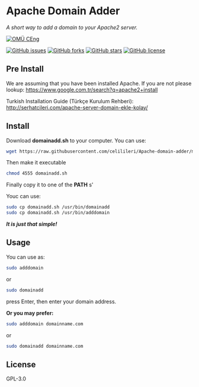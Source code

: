 # **Apache Domain Adder**
*A short way to add a domain to your Apache2 server.*


[![OMÜ CEng](https://img.shields.io/badge/OM%C3%9C-CEng-blue.svg)](http://ce.omu.edu.tr/)


[![GitHub issues](https://img.shields.io/github/issues/celilileri/Apache-domain-adder.svg)](https://github.com/celilileri/Apache-domain-adder/issues)
[![GitHub forks](https://img.shields.io/github/forks/celilileri/Apache-domain-adder.svg)](https://github.com/celilileri/Apache-domain-adder/network)
[![GitHub stars](https://img.shields.io/github/stars/celilileri/Apache-domain-adder.svg)](https://github.com/celilileri/Apache-domain-adder/stargazers)
[![GitHub license](https://img.shields.io/badge/license-AGPL-blue.svg)](https://raw.githubusercontent.com/celilileri/Apache-domain-adder/master/LICENSE)

## **Pre Install**


We are assuming that you have been installed Apache.
If you are not please lookup:
 https://www.google.com.tr/search?q=apache2+install

Turkish Installation Guide (Türkçe Kurulum Rehberi):
http://serhatcileri.com/apache-server-domain-ekle-kolay/
## **Install**


Download **domainadd.sh** to your computer. You can use:
~~~bash
wget https://raw.githubusercontent.com/celilileri/Apache-domain-adder/master/domainadd.sh
~~~

Then make it executable
~~~bash
chmod 4555 domainadd.sh
~~~

Finally copy it to one of the **PATH** s'

Youc can use:
~~~bash
sudo cp domainadd.sh /usr/bin/domainadd
sudo cp domainadd.sh /usr/bin/adddomain
~~~

***It is just that simple!***

## **Usage**

You can use as:

~~~bash
sudo adddomain
~~~

or

~~~bash
sudo domainadd
~~~


press Enter, then enter your domain address.

**Or you may prefer:**

~~~bash
sudo adddomain domainname.com
~~~

or

~~~bash
sudo domainadd domainname.com
~~~



## License

GPL-3.0
